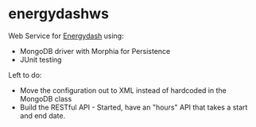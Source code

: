 energydashws
============

Web Service for [Energydash](https://github.com/clinstid/energydash) using:

* MongoDB driver with Morphia for Persistence
* JUnit testing

Left to do:

* Move the configuration out to XML instead of hardcoded in the MongoDB class
* Build the RESTful API - Started, have an "hours" API that takes a start and end date.

